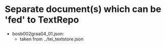 # Separate document(s) which can be 'fed' to TextRepo

 - bosb002graa04_01.json:
   - taken from ../tei_textstore.json 
